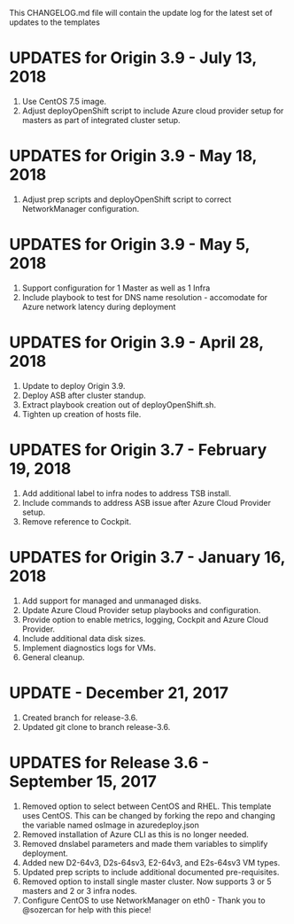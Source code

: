 This CHANGELOG.md file will contain the update log for the latest set of updates to the templates

# UPDATES for Origin 3.9 - July 13, 2018

1.  Use CentOS 7.5 image.
2.  Adjust deployOpenShift script to include Azure cloud provider setup for masters as part of integrated cluster setup.


# UPDATES for Origin 3.9 - May 18, 2018

1.  Adjust prep scripts and deployOpenShift script to correct NetworkManager configuration.


# UPDATES for Origin 3.9 - May 5, 2018

1.  Support configuration for 1 Master as well as 1 Infra
2.  Include playbook to test for DNS name resolution - accomodate for Azure network latency during deployment


# UPDATES for Origin 3.9 - April 28, 2018

1.  Update to deploy Origin 3.9.
2.  Deploy ASB after cluster standup.
3.  Extract playbook creation out of deployOpenShift.sh.
4.  Tighten up creation of hosts file.


# UPDATES for Origin 3.7 - February 19, 2018

1.  Add additional label to infra nodes to address TSB install.
2.  Include commands to address ASB issue after Azure Cloud Provider setup.
3.  Remove reference to Cockpit.


# UPDATES for Origin 3.7 - January 16, 2018

1.  Add support for managed and unmanaged disks.
2.  Update Azure Cloud Provider setup playbooks and configuration.
3.  Provide option to enable metrics, logging, Cockpit and Azure Cloud Provider.
4.  Include additional data disk sizes.
5.  Implement diagnostics logs for VMs.
6.  General cleanup.


# UPDATE - December 21, 2017

1.  Created branch for release-3.6.
2.  Updated git clone to branch release-3.6.


# UPDATES for Release 3.6 - September 15, 2017

1.  Removed option to select between CentOS and RHEL.  This template uses CentOS.  This can be changed by forking the repo and changing the variable named osImage in azuredeploy.json
2.  Removed installation of Azure CLI as this is no longer needed.
3.  Removed dnslabel parameters and made them variables to simplify deployment.
4.  Added new D2-64v3, D2s-64sv3, E2-64v3, and E2s-64sv3 VM types.
5.  Updated prep scripts to include additional documented pre-requisites.
6.  Removed option to install single master cluster.  Now supports 3 or 5 masters and 2 or 3 infra nodes.
7.  Configure CentOS to use NetworkManager on eth0 - Thank you to @sozercan for help with this piece!

